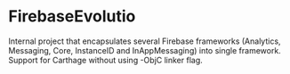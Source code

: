 # FirebaseEvolutio
Internal project that encapsulates several Firebase frameworks (Analytics, Messaging, Core, InstanceID and InAppMessaging) into single framework. <br>
Support for Carthage without using -ObjC linker flag.
